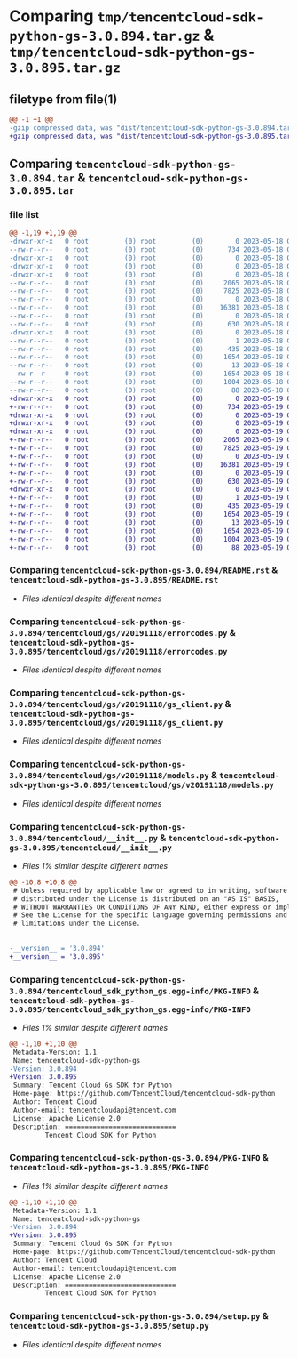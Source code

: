 # Comparing `tmp/tencentcloud-sdk-python-gs-3.0.894.tar.gz` & `tmp/tencentcloud-sdk-python-gs-3.0.895.tar.gz`

## filetype from file(1)

```diff
@@ -1 +1 @@
-gzip compressed data, was "dist/tencentcloud-sdk-python-gs-3.0.894.tar", last modified: Thu May 18 00:27:07 2023, max compression
+gzip compressed data, was "dist/tencentcloud-sdk-python-gs-3.0.895.tar", last modified: Fri May 19 02:51:55 2023, max compression
```

## Comparing `tencentcloud-sdk-python-gs-3.0.894.tar` & `tencentcloud-sdk-python-gs-3.0.895.tar`

### file list

```diff
@@ -1,19 +1,19 @@
-drwxr-xr-x   0 root         (0) root         (0)        0 2023-05-18 00:27:07.000000 tencentcloud-sdk-python-gs-3.0.894/
--rw-r--r--   0 root         (0) root         (0)      734 2023-05-18 00:27:07.000000 tencentcloud-sdk-python-gs-3.0.894/README.rst
-drwxr-xr-x   0 root         (0) root         (0)        0 2023-05-18 00:27:07.000000 tencentcloud-sdk-python-gs-3.0.894/tencentcloud/
-drwxr-xr-x   0 root         (0) root         (0)        0 2023-05-18 00:27:07.000000 tencentcloud-sdk-python-gs-3.0.894/tencentcloud/gs/
-drwxr-xr-x   0 root         (0) root         (0)        0 2023-05-18 00:27:07.000000 tencentcloud-sdk-python-gs-3.0.894/tencentcloud/gs/v20191118/
--rw-r--r--   0 root         (0) root         (0)     2065 2023-05-18 00:27:07.000000 tencentcloud-sdk-python-gs-3.0.894/tencentcloud/gs/v20191118/errorcodes.py
--rw-r--r--   0 root         (0) root         (0)     7825 2023-05-18 00:27:07.000000 tencentcloud-sdk-python-gs-3.0.894/tencentcloud/gs/v20191118/gs_client.py
--rw-r--r--   0 root         (0) root         (0)        0 2023-05-18 00:27:07.000000 tencentcloud-sdk-python-gs-3.0.894/tencentcloud/gs/v20191118/__init__.py
--rw-r--r--   0 root         (0) root         (0)    16381 2023-05-18 00:27:07.000000 tencentcloud-sdk-python-gs-3.0.894/tencentcloud/gs/v20191118/models.py
--rw-r--r--   0 root         (0) root         (0)        0 2023-05-18 00:27:07.000000 tencentcloud-sdk-python-gs-3.0.894/tencentcloud/gs/__init__.py
--rw-r--r--   0 root         (0) root         (0)      630 2023-05-18 00:27:07.000000 tencentcloud-sdk-python-gs-3.0.894/tencentcloud/__init__.py
-drwxr-xr-x   0 root         (0) root         (0)        0 2023-05-18 00:27:07.000000 tencentcloud-sdk-python-gs-3.0.894/tencentcloud_sdk_python_gs.egg-info/
--rw-r--r--   0 root         (0) root         (0)        1 2023-05-18 00:27:07.000000 tencentcloud-sdk-python-gs-3.0.894/tencentcloud_sdk_python_gs.egg-info/dependency_links.txt
--rw-r--r--   0 root         (0) root         (0)      435 2023-05-18 00:27:07.000000 tencentcloud-sdk-python-gs-3.0.894/tencentcloud_sdk_python_gs.egg-info/SOURCES.txt
--rw-r--r--   0 root         (0) root         (0)     1654 2023-05-18 00:27:07.000000 tencentcloud-sdk-python-gs-3.0.894/tencentcloud_sdk_python_gs.egg-info/PKG-INFO
--rw-r--r--   0 root         (0) root         (0)       13 2023-05-18 00:27:07.000000 tencentcloud-sdk-python-gs-3.0.894/tencentcloud_sdk_python_gs.egg-info/top_level.txt
--rw-r--r--   0 root         (0) root         (0)     1654 2023-05-18 00:27:07.000000 tencentcloud-sdk-python-gs-3.0.894/PKG-INFO
--rw-r--r--   0 root         (0) root         (0)     1004 2023-05-18 00:27:07.000000 tencentcloud-sdk-python-gs-3.0.894/setup.py
--rw-r--r--   0 root         (0) root         (0)       88 2023-05-18 00:27:07.000000 tencentcloud-sdk-python-gs-3.0.894/setup.cfg
+drwxr-xr-x   0 root         (0) root         (0)        0 2023-05-19 02:51:55.000000 tencentcloud-sdk-python-gs-3.0.895/
+-rw-r--r--   0 root         (0) root         (0)      734 2023-05-19 02:51:55.000000 tencentcloud-sdk-python-gs-3.0.895/README.rst
+drwxr-xr-x   0 root         (0) root         (0)        0 2023-05-19 02:51:55.000000 tencentcloud-sdk-python-gs-3.0.895/tencentcloud/
+drwxr-xr-x   0 root         (0) root         (0)        0 2023-05-19 02:51:55.000000 tencentcloud-sdk-python-gs-3.0.895/tencentcloud/gs/
+drwxr-xr-x   0 root         (0) root         (0)        0 2023-05-19 02:51:55.000000 tencentcloud-sdk-python-gs-3.0.895/tencentcloud/gs/v20191118/
+-rw-r--r--   0 root         (0) root         (0)     2065 2023-05-19 02:51:55.000000 tencentcloud-sdk-python-gs-3.0.895/tencentcloud/gs/v20191118/errorcodes.py
+-rw-r--r--   0 root         (0) root         (0)     7825 2023-05-19 02:51:55.000000 tencentcloud-sdk-python-gs-3.0.895/tencentcloud/gs/v20191118/gs_client.py
+-rw-r--r--   0 root         (0) root         (0)        0 2023-05-19 02:51:55.000000 tencentcloud-sdk-python-gs-3.0.895/tencentcloud/gs/v20191118/__init__.py
+-rw-r--r--   0 root         (0) root         (0)    16381 2023-05-19 02:51:55.000000 tencentcloud-sdk-python-gs-3.0.895/tencentcloud/gs/v20191118/models.py
+-rw-r--r--   0 root         (0) root         (0)        0 2023-05-19 02:51:55.000000 tencentcloud-sdk-python-gs-3.0.895/tencentcloud/gs/__init__.py
+-rw-r--r--   0 root         (0) root         (0)      630 2023-05-19 02:51:55.000000 tencentcloud-sdk-python-gs-3.0.895/tencentcloud/__init__.py
+drwxr-xr-x   0 root         (0) root         (0)        0 2023-05-19 02:51:55.000000 tencentcloud-sdk-python-gs-3.0.895/tencentcloud_sdk_python_gs.egg-info/
+-rw-r--r--   0 root         (0) root         (0)        1 2023-05-19 02:51:55.000000 tencentcloud-sdk-python-gs-3.0.895/tencentcloud_sdk_python_gs.egg-info/dependency_links.txt
+-rw-r--r--   0 root         (0) root         (0)      435 2023-05-19 02:51:55.000000 tencentcloud-sdk-python-gs-3.0.895/tencentcloud_sdk_python_gs.egg-info/SOURCES.txt
+-rw-r--r--   0 root         (0) root         (0)     1654 2023-05-19 02:51:55.000000 tencentcloud-sdk-python-gs-3.0.895/tencentcloud_sdk_python_gs.egg-info/PKG-INFO
+-rw-r--r--   0 root         (0) root         (0)       13 2023-05-19 02:51:55.000000 tencentcloud-sdk-python-gs-3.0.895/tencentcloud_sdk_python_gs.egg-info/top_level.txt
+-rw-r--r--   0 root         (0) root         (0)     1654 2023-05-19 02:51:55.000000 tencentcloud-sdk-python-gs-3.0.895/PKG-INFO
+-rw-r--r--   0 root         (0) root         (0)     1004 2023-05-19 02:51:55.000000 tencentcloud-sdk-python-gs-3.0.895/setup.py
+-rw-r--r--   0 root         (0) root         (0)       88 2023-05-19 02:51:55.000000 tencentcloud-sdk-python-gs-3.0.895/setup.cfg
```

### Comparing `tencentcloud-sdk-python-gs-3.0.894/README.rst` & `tencentcloud-sdk-python-gs-3.0.895/README.rst`

 * *Files identical despite different names*

### Comparing `tencentcloud-sdk-python-gs-3.0.894/tencentcloud/gs/v20191118/errorcodes.py` & `tencentcloud-sdk-python-gs-3.0.895/tencentcloud/gs/v20191118/errorcodes.py`

 * *Files identical despite different names*

### Comparing `tencentcloud-sdk-python-gs-3.0.894/tencentcloud/gs/v20191118/gs_client.py` & `tencentcloud-sdk-python-gs-3.0.895/tencentcloud/gs/v20191118/gs_client.py`

 * *Files identical despite different names*

### Comparing `tencentcloud-sdk-python-gs-3.0.894/tencentcloud/gs/v20191118/models.py` & `tencentcloud-sdk-python-gs-3.0.895/tencentcloud/gs/v20191118/models.py`

 * *Files identical despite different names*

### Comparing `tencentcloud-sdk-python-gs-3.0.894/tencentcloud/__init__.py` & `tencentcloud-sdk-python-gs-3.0.895/tencentcloud/__init__.py`

 * *Files 1% similar despite different names*

```diff
@@ -10,8 +10,8 @@
 # Unless required by applicable law or agreed to in writing, software
 # distributed under the License is distributed on an "AS IS" BASIS,
 # WITHOUT WARRANTIES OR CONDITIONS OF ANY KIND, either express or implied.
 # See the License for the specific language governing permissions and
 # limitations under the License.
 
 
-__version__ = '3.0.894'
+__version__ = '3.0.895'
```

### Comparing `tencentcloud-sdk-python-gs-3.0.894/tencentcloud_sdk_python_gs.egg-info/PKG-INFO` & `tencentcloud-sdk-python-gs-3.0.895/tencentcloud_sdk_python_gs.egg-info/PKG-INFO`

 * *Files 1% similar despite different names*

```diff
@@ -1,10 +1,10 @@
 Metadata-Version: 1.1
 Name: tencentcloud-sdk-python-gs
-Version: 3.0.894
+Version: 3.0.895
 Summary: Tencent Cloud Gs SDK for Python
 Home-page: https://github.com/TencentCloud/tencentcloud-sdk-python
 Author: Tencent Cloud
 Author-email: tencentcloudapi@tencent.com
 License: Apache License 2.0
 Description: ============================
         Tencent Cloud SDK for Python
```

### Comparing `tencentcloud-sdk-python-gs-3.0.894/PKG-INFO` & `tencentcloud-sdk-python-gs-3.0.895/PKG-INFO`

 * *Files 1% similar despite different names*

```diff
@@ -1,10 +1,10 @@
 Metadata-Version: 1.1
 Name: tencentcloud-sdk-python-gs
-Version: 3.0.894
+Version: 3.0.895
 Summary: Tencent Cloud Gs SDK for Python
 Home-page: https://github.com/TencentCloud/tencentcloud-sdk-python
 Author: Tencent Cloud
 Author-email: tencentcloudapi@tencent.com
 License: Apache License 2.0
 Description: ============================
         Tencent Cloud SDK for Python
```

### Comparing `tencentcloud-sdk-python-gs-3.0.894/setup.py` & `tencentcloud-sdk-python-gs-3.0.895/setup.py`

 * *Files identical despite different names*

